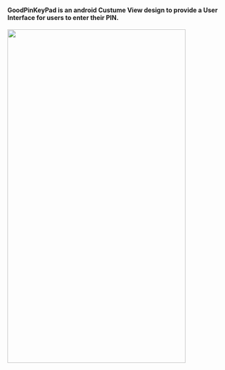 #### GoodPinKeyPad is an android Custume View design to provide a User Interface for users to enter their PIN.
<img src="https://user-images.githubusercontent.com/6484414/57070437-edc5d300-6cc6-11e9-960f-f1a9efc7e92d.gif" width="400" height="750" />

